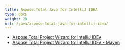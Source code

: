 ```yaml
---
title: Aspose.Total Java for IntelliJ IDEA
type: docs
weight: 20
url: /java/aspose-total-java-for-intellij-idea/
---
```


- [Aspose.Total Project Wizard for IntelliJ IDEA](/total/java/aspose-total-project-wizard-for-intellij-idea-html/)
- [Aspose.Total Project Wizard for IntelliJ IDEA - Maven](/total/java/aspose-total-project-wizard-for-intellij-idea-maven-html/)
